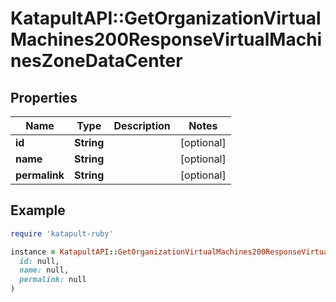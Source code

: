 # KatapultAPI::GetOrganizationVirtualMachines200ResponseVirtualMachinesZoneDataCenter

## Properties

| Name | Type | Description | Notes |
| ---- | ---- | ----------- | ----- |
| **id** | **String** |  | [optional] |
| **name** | **String** |  | [optional] |
| **permalink** | **String** |  | [optional] |

## Example

```ruby
require 'katapult-ruby'

instance = KatapultAPI::GetOrganizationVirtualMachines200ResponseVirtualMachinesZoneDataCenter.new(
  id: null,
  name: null,
  permalink: null
)
```

